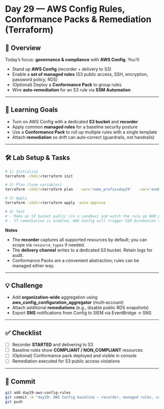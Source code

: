 # Day 29 — AWS Config Rules, Conformance Packs & Remediation (Terraform)

## 📖 Overview
Today’s focus: **governance & compliance** with **AWS Config**. You’ll:
- Stand up **AWS Config** (recorder + delivery to S3)
- Enable a **set of managed rules** (S3 public access, SSH, encryption, password policy, RDS)
- (Optional) Deploy a **Conformance Pack** to group rules
- Wire **auto‑remediation** for an S3 rule via **SSM Automation**

---

## 🎯 Learning Goals
- Turn on AWS Config with a dedicated **S3 bucket** and **recorder**  
- Apply common **managed rules** for a baseline security posture  
- Use a **Conformance Pack** to roll up multiple rules with a single template  
- Attach **remediation** so drift can auto‑correct (guardrails, not handrails)

---

## 🛠️ Lab Setup & Tasks

```bash
# 1) Initialize
terraform -chdir=terraform init

# 2) Plan (tune variables)
terraform -chdir=terraform plan   -var='name_prefix=day29'   -var='enable_conformance_pack=true'   -var='enable_s3_public_block_remediation=true'

# 3) Apply
terraform -chdir=terraform apply -auto-approve

# 4) Test
# - Make an S3 bucket public (in a sandbox) and watch the rule go NON_COMPLIANT
# - If remediation is enabled, AWS Config will trigger SSM Automation to block public access
```

**Notes**
- The **recorder** captures all supported resources by default; you can scope via `resource_types` if needed.
- The **delivery channel** writes to a dedicated S3 bucket. Retain logs for audit.
- Conformance Packs are a convenient abstraction; rules can be managed either way.

---

## 💡 Challenge
- Add **organization‑wide** aggregation using **aws_config_configuration_aggregator** (multi‑account)  
- Attach additional **remediations** (e.g., disable public RDS snapshots)  
- Export **SNS** notifications from Config to SIEM via EventBridge → SNS

---

## ✅ Checklist
- [ ] Recorder **STARTED** and delivering to S3  
- [ ] Baseline rules show **COMPLIANT / NON_COMPLIANT** resources  
- [ ] (Optional) Conformance pack deployed and visible in console  
- [ ] Remediation executed for S3 public access violations

---

## 📌 Commit
```bash
git add day29-aws-config-rules
git commit -m "day29: AWS Config baseline — recorder, managed rules, conformance pack, SSM remediation"
git push
```

